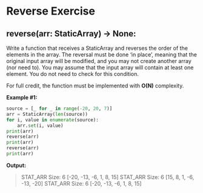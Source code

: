 # Reverse Exercise

## **reverse**(arr: StaticArray) -> None:

Write a function that receives a StaticArray and reverses the order of the elements in the array. The reversal must be done ‘in place’, meaning that the original input array will be modified, and you may not create another array (nor need to). You may assume that the input array will contain at least one element. You do not need to check for this condition.

For full credit, the function must be implemented with **O(N)** complexity.

**Example #1:**

```python
source = [_ for _ in range(-20, 20, 7)]
arr = StaticArray(len(source))
for i, value in enumerate(source):
    arr.set(i, value)
print(arr)
reverse(arr)
print(arr)
reverse(arr)
print(arr)
```

**Output:**

> STAT_ARR Size: 6 [-20, -13, -6, 1, 8, 15]
> STAT_ARR Size: 6 [15, 8, 1, -6, -13, -20]
> STAT_ARR Size: 6 [-20, -13, -6, 1, 8, 15]
